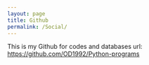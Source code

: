 ```yaml
---
layout: page
title: Github
permalink: /Social/
---
```


This is my Github for codes and databases
url:	https://github.com/OD1992/Python-programs
